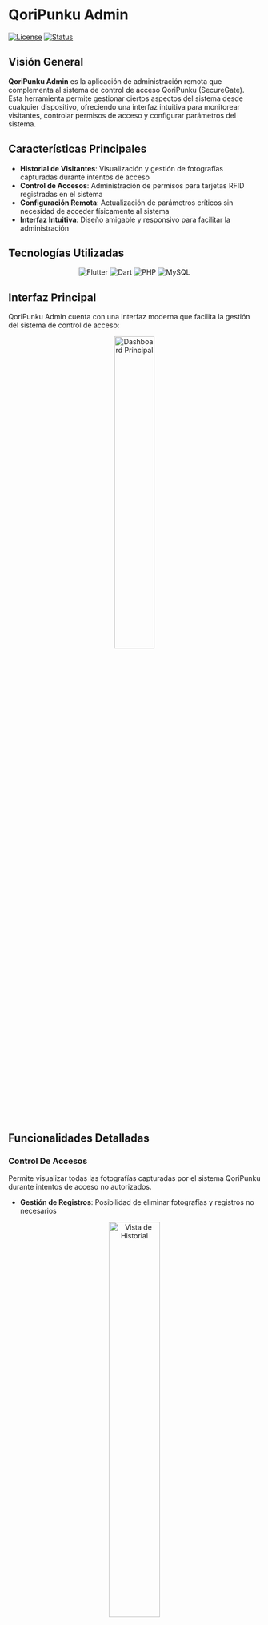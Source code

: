 # QoriPunku Admin

[![License](https://img.shields.io/badge/License-MIT-blue.svg)](LICENSE)
[![Status](https://img.shields.io/badge/Estado-Funcional-brightgreen.svg)]()

## Visión General

**QoriPunku Admin** es la aplicación de administración remota que complementa al sistema de control de acceso QoriPunku (SecureGate). Esta herramienta permite gestionar ciertos aspectos del sistema desde cualquier dispositivo, ofreciendo una interfaz intuitiva para monitorear visitantes, controlar permisos de acceso y configurar parámetros del sistema.

## Características Principales

- **Historial de Visitantes**: Visualización y gestión de fotografías capturadas durante intentos de acceso
- **Control de Accesos**: Administración de permisos para tarjetas RFID registradas en el sistema
- **Configuración Remota**: Actualización de parámetros críticos sin necesidad de acceder físicamente al sistema
- **Interfaz Intuitiva**: Diseño amigable y responsivo para facilitar la administración

## Tecnologías Utilizadas

<div align="center">
  <img src="https://img.shields.io/badge/Flutter-02569B?style=for-the-badge&logo=flutter&logoColor=white" alt="Flutter"/>
  <img src="https://img.shields.io/badge/Dart-0175C2?style=for-the-badge&logo=dart&logoColor=white" alt="Dart"/>
  <img src="https://img.shields.io/badge/PHP-777BB4?style=for-the-badge&logo=php&logoColor=white" alt="PHP"/>
  <img src="https://img.shields.io/badge/MySQL-4479A1?style=for-the-badge&logo=mysql&logoColor=white" alt="MySQL"/>
</div>

## Interfaz Principal

QoriPunku Admin cuenta con una interfaz moderna que facilita la gestión del sistema de control de acceso:

<div align="center">
  <img src="Capturas/dashboard.jpeg" alt="Dashboard Principal" width="40%"/>
</div>

## Funcionalidades Detalladas

### Control De Accesos

Permite visualizar todas las fotografías capturadas por el sistema QoriPunku durante intentos de acceso no autorizados.

- **Gestión de Registros**: Posibilidad de eliminar fotografías y registros no necesarios

<div align="center">
  <img src="Capturas/historial.png" width="45%" alt="Vista de Historial" />
</div>

### Control de UUIDS

Administra los permisos de las tarjetas RFID registradas en la base de datos del sistema.

- **Listado de Tarjetas**: Visualización de todas las tarjetas RFID registradas
- **Gestión de Permisos**: Otorgar o revocar acceso a tarjetas específicas

<div align="center">
  <img src="Capturas/uuids.jpeg" width="45%" alt="Lista de Tarjetas" />
</div>

### Configuración del Sistema

Permite modificar parámetros críticos del sistema QoriPunku sin necesidad de acceso físico.

- **Gestión de Administradores**: Actualización del número telefónico para notificaciones por WhatsApp
- **Seguridad**: Cambio de contraseña para acceso al panel de configuración físico

<div align="center">
  <img src="Capturas/configuracion.jpeg" width="45%" alt="Configuración General" />
</div>

## Arquitectura de la Aplicación

QoriPunku Admin sigue una arquitectura cliente-servidor:

- **Cliente Flutter**: Aplicación multiplataforma desarrollada con Flutter
- **Backend PHP**: API RESTFUL para la comunicación con la base de datos
- **Base de Datos MySQL**: Almacenamiento centralizado compartido con el sistema principal QoriPunku

La aplicación se comunica con el mismo servidor que utiliza el sistema QoriPunku, accediendo a la misma base de datos para mantener la coherencia de la información.

## Instalación

1. **Requisitos Previos**
   - Aplicación testeada en Android 12
   - Conexión a internet activa
   - Sistema QoriPunku correctamente configurado y operativo

2. **Configuración Inicial**
   - Descargar el codigo fuente de `App/`
   - Modficar la url y colocar el tuyo en `lib/config.dart`
   - Configurar la ruta flutter en tu IDE (Android Studio) -> Tools / SDK Manager / Flutter / Flutter SDK Path
   - Compilarlo usando tu IDE preferido
   - Verificar la conectividad con el sistema
    
3. **Instalación de la Aplicación**
   - Permitir la instalación desde fuentes desconocidas en el dispositivo
   - Ingresar las credenciales de administrador (usuario: admin, contraseña: 1234)



## Flujo de Trabajo

1. **Monitoreo de Accesos**
   - El administrador puede revisar las fotografías en cualquier momento
   - Se puede eliminar fotografías obsoletas o innecesarias

2. **Gestión de Permisos**
   - Revisar la lista de tarjetas RFID registradas
   - Activar o desactivar permisos para tarjetas específicas
   - Las modificaciones surten efecto inmediatamente en el sistema

3. **Actualización de Configuraciones**
   - Modificar parámetros según necesidades cambiantes
   - Los cambios se sincronizan automáticamente con el sistema QoriPunku

## Licencia

Este proyecto está bajo la Licencia MIT - consulta el archivo [LICENSE](LICENSE.md) para más detalles.

## Contacto

Si tienes preguntas o sugerencias, no dudes en contactarme :)

---

<div align="center">
  <sub>Desarrollado con orgullo en Perú, complementando al sistema QoriPunku.</sub>
</div>
